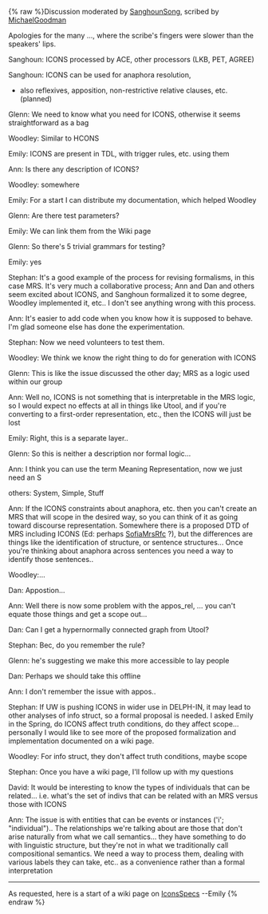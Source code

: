 {% raw %}Discussion moderated by [SanghounSong](https://blog.inductorsoftware.com/docsproto/summits/SanghounSong), scribed by
[MichaelGoodman](https://blog.inductorsoftware.com/docsproto/summits/MichaelGoodman)

Apologies for the many ..., where the scribe's fingers were slower than
the speakers' lips.

Sanghoun: ICONS processed by ACE, other processors (LKB, PET, AGREE)

Sanghoun: ICONS can be used for anaphora resolution,

- also reflexives, apposition, non-restrictive relative clauses, etc.
(planned)

Glenn: We need to know what you need for ICONS, otherwise it seems
straightforward as a bag

Woodley: Similar to HCONS

Emily: ICONS are present in TDL, with trigger rules, etc. using them

Ann: Is there any description of ICONS?

Woodley: somewhere

Emily: For a start I can distribute my documentation, which helped
Woodley

Glenn: Are there test parameters?

Emily: We can link them from the Wiki page

Glenn: So there's 5 trivial grammars for testing?

Emily: yes

Stephan: It's a good example of the process for revising formalisms, in
this case MRS. It's very much a collaborative process; Ann and Dan and
others seem excited about ICONS, and Sanghoun formalized it to some
degree, Woodley implemented it, etc.. I don't see anything wrong with
this process.

Ann: It's easier to add code when you know how it is supposed to behave.
I'm glad someone else has done the experimentation.

Stephan: Now we need volunteers to test them.

Woodley: We think we know the right thing to do for generation with
ICONS

Glenn: This is like the issue discussed the other day; MRS as a logic
used within our group

Ann: Well no, ICONS is not something that is interpretable in the MRS
logic, so I would expect no effects at all in things like Utool, and if
you're converting to a first-order representation, etc., then the ICONS
will just be lost

Emily: Right, this is a separate layer..

Glenn: So this is neither a description nor formal logic...

Ann: I think you can use the term Meaning Representation, now we just
need an S

others: System, Simple, Stuff

Ann: If the ICONS constraints about anaphora, etc. then you can't create
an MRS that will scope in the desired way, so you can think of it as
going toward discourse representation. Somewhere there is a proposed DTD
of MRS including ICONS (Ed: perhaps [SofiaMrsRfc](https://blog.inductorsoftware.com/docsproto/summits/SofiaMrsRfc) ?), but
the differences are things like the identification of structure, or
sentence structures... Once you're thinking about anaphora across
sentences you need a way to identify those sentences..

Woodley:...

Dan: Appostion...

Ann: Well there is now some problem with the appos\_rel, ... you can't
equate those things and get a scope out...

Dan: Can I get a hypernormally connected graph from Utool?

Stephan: Bec, do you remember the rule?

Glenn: he's suggesting we make this more accessible to lay people

Dan: Perhaps we should take this offline

Ann: I don't remember the issue with appos..

Stephan: If UW is pushing ICONS in wider use in DELPH-IN, it may lead to
other analyses of info struct, so a formal proposal is needed. I asked
Emily in the Spring, do ICONS affect truth conditions, do they affect
scope... personally I would like to see more of the proposed
formalization and implementation documented on a wiki page.

Woodley: For info struct, they don't affect truth conditions, maybe
scope

Stephan: Once you have a wiki page, I'll follow up with my questions

David: It would be interesting to know the types of individuals that can
be related... i.e. what's the set of indivs that can be related with an
MRS versus those with ICONS

Ann: The issue is with entities that can be events or instances ('i';
"individual").. The relationships we're talking about are those that
don't arise naturally from what we call semantics... they have something
to do with linguistic structure, but they're not in what we
traditionally call compositional semantics. We need a way to process
them, dealing with various labels they can take, etc.. as a convenience
rather than a formal interpretation

* * *

As requested, here is a start of a wiki page on [IconsSpecs](https://blog.inductorsoftware.com/docsproto/tools/IconsSpecs)
--Emily
<update date omitted for speed>{% endraw %}
